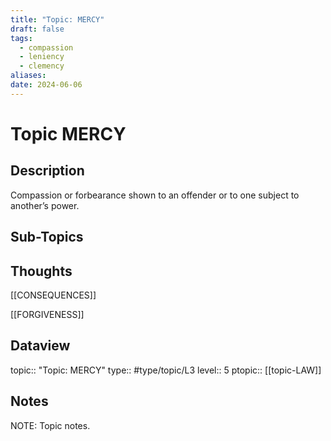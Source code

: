 ```yaml
---
title: "Topic: MERCY"
draft: false
tags:
  - compassion
  - leniency
  - clemency
aliases: 
date: 2024-06-06
---
```

# Topic MERCY
## Description
Compassion or forbearance shown to an offender or to one subject to another’s power.

## Sub-Topics


## Thoughts
[[CONSEQUENCES]]

[[FORGIVENESS]]

## Dataview
topic:: "Topic: MERCY"
type:: #type/topic/L3
level:: 5
ptopic:: [[topic-LAW]]

## Notes
NOTE: Topic notes.
